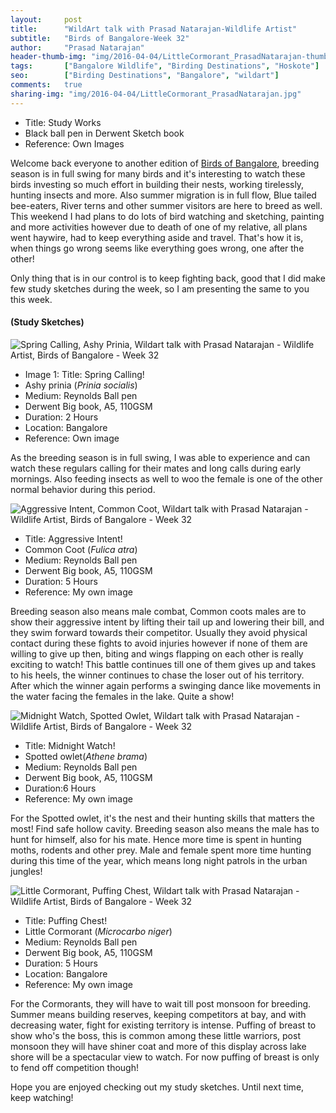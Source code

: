 ```yaml
---
layout:     post
title:      "WildArt talk with Prasad Natarajan-Wildlife Artist"
subtitle:   "Birds of Bangalore-Week 32"
author:     "Prasad Natarajan"
header-thumb-img: "img/2016-04-04/LittleCormorant_PrasadNatarajan-thumb.jpg"
tags:       ["Bangalore Wildlife", "Birding Destinations", "Hoskote"]
seo: 		["Birding Destinations", "Bangalore", "wildart"]
comments:   true
sharing-img: "img/2016-04-04/LittleCormorant_PrasadNatarajan.jpg"
---
```




<p>
	<ul>
		 <li>Title: Study Works</li>
		 <li>Black ball pen in Derwent Sketch book</li>
		 <li>Reference: Own Images</li>
 	</ul>
</p>

<p>
Welcome back everyone to another edition of <a href="http://recitals.wilderhood.com/wildart" target="_blank">Birds of Bangalore</a>, breeding season is in full swing for many birds and it's interesting to watch these birds investing so much effort in building their nests, working tirelessly, hunting insects and more. Also summer migration is in full flow, Blue tailed bee-eaters, River terns and other summer visitors are here to breed as well. This weekend I had  plans to do lots of bird watching and sketching, painting and more activities however due to death of one of my relative, all plans went haywire, had to keep everything aside and travel. That's how it is, when things go wrong seems like everything goes wrong, one after the other!
</p>

<p>
Only thing that is in our control is to keep fighting back, good that I did make few study sketches during the week, so I am presenting the same to you this week.
</p>

<h4>
(Study Sketches)
</h4>

<img src="{{ site.baseurl }}/img/2016-04-04/AshyPrinia_PrasadNatarajan.jpg" alt="Spring Calling, Ashy Prinia, Wildart talk with Prasad Natarajan - Wildlife Artist, Birds of Bangalore - Week 32">

<p>
	<ul>
		<li>Image 1: Title: Spring Calling!</li>
		<li>Ashy prinia (<em>Prinia socialis</em>)</li>
		<li>Medium: Reynolds Ball pen</li>
		<li>Derwent Big book, A5, 110GSM</li>
		<li>Duration: 2 Hours</li>
		<li>Location: Bangalore </li>
		<li>Reference: Own image</li>
	</ul>
</p>

<p>
As the breeding season is in full swing, I was able to experience and can watch these regulars calling for their mates and long calls during early mornings. Also feeding insects as well to woo the female is one of the other normal behavior during this period.
</p>


<img src="{{ site.baseurl }}/img/2016-04-04/CommonCoot_PrasadNatarajan.jpg" alt="Aggressive Intent, Common Coot, Wildart talk with Prasad Natarajan - Wildlife Artist, Birds of Bangalore - Week 32">

<p>
	<ul>
		<li>Title: Aggressive Intent!</li>
		<li>Common Coot (<em>Fulica atra</em>)</li>
		<li>Medium: Reynolds Ball pen</li>
		<li>Derwent Big book, A5, 110GSM</li>
		<li>Duration: 5 Hours</li>
		<li>Reference: My own image</li>
	</ul>
</p>

<p>
Breeding season also means male combat, Common coots males are to show their aggressive intent by lifting their tail up and lowering their bill, and they swim forward towards their competitor. Usually they avoid physical contact during these fights to avoid injuries however if none of them are willing to give up then, biting and wings flapping on each other is really exciting to watch! This battle continues till one of them gives up and takes to his heels, the winner continues to chase the loser out of his territory. After which the winner again performs a swinging dance like movements in the water facing the females in the lake. Quite a show!
</p>

<img src="{{ site.baseurl }}/img/2016-04-04/Spotted_Owlet_PrasadNatarajan.jpg" alt="Midnight Watch, Spotted Owlet,  Wildart talk with Prasad Natarajan - Wildlife Artist, Birds of Bangalore - Week 32">

<p>
	<ul>
		<li>Title: Midnight Watch!</li>
		<li>Spotted owlet(<em>Athene brama</em>)</li>
		<li>Medium: Reynolds Ball pen</li>
		<li>Derwent Big book, A5, 110GSM</li>
		<li>Duration:6 Hours</li>
		<li>Reference: My own image</li>
	</ul>
</p>

<p>
For the Spotted owlet, it's the nest and their hunting skills that matters the most! Find safe hollow cavity. Breeding season also means the male has to hunt for himself, also for his mate. Hence more time is spent in hunting moths, rodents and other prey. Male and female spent more time hunting during this time of the year, which means long night patrols in the urban jungles!
</p>

<img src="{{ site.baseurl }}/img/2016-04-04/LittleCormorant_PrasadNatarajan.jpg" alt="Little Cormorant, Puffing Chest, Wildart talk with Prasad Natarajan - Wildlife Artist, Birds of Bangalore - Week 32">

<p>
	<ul>
		<li>Title: Puffing Chest!</li>
		<li>Little Cormorant (<em>Microcarbo niger</em>)</li>
		<li>Medium: Reynolds Ball pen</li>
		<li>Derwent Big book, A5, 110GSM</li>
		<li>Duration: 5 Hours</li>
		<li>Location: Bangalore</li>
		<li>Reference: My own image</li>
	</ul>
</p>

<p>
For the Cormorants, they will have to wait till post monsoon for breeding. Summer means building reserves, keeping competitors at bay, and with decreasing water, fight for existing territory is intense. Puffing of breast to show who's the boss, this  is common among these little warriors, post monsoon they will have shiner coat and more of this display across lake shore will be a spectacular view to watch. For now puffing of breast is only to fend off competition though!
</p>

<p>
Hope you are enjoyed checking out my study sketches. Until next time, keep watching!  
</p>
